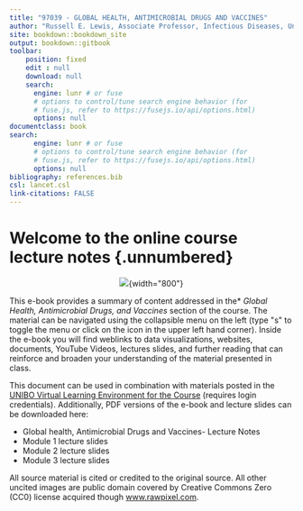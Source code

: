 ```yaml
---
title: "97039 - GLOBAL HEALTH, ANTIMICROBIAL DRUGS AND VACCINES"
author: "Russell E. Lewis, Associate Professor, Infectious Diseases, University of Bologna"
site: bookdown::bookdown_site
output: bookdown::gitbook
toolbar:
    position: fixed
    edit : null
    download: null
    search:
      engine: lunr # or fuse
      # options to control/tune search engine behavior (for
      # fuse.js, refer to https://fusejs.io/api/options.html)
      options: null
documentclass: book
search:
      engine: lunr # or fuse
      # options to control/tune search engine behavior (for
      # fuse.js, refer to https://fusejs.io/api/options.html)
      options: null
bibliography: references.bib
csl: lancet.csl
link-citations: FALSE
---
```


# Welcome to the online course lecture notes {.unnumbered}
<center>

![](images/globalhealth.png){width="800"}

</center>

This e-book provides a summary of content addressed in the\* *Global Health, Antimicrobial Drugs, and Vaccines* section of the course. The material can be navigated using the collapsible menu on the left (type "s" to toggle the menu or click on the icon in the upper left hand corner). Inside the e-book you will find weblinks to data visualizations, websites, documents, YouTube Videos, lectures slides, and further reading that can reinforce and broaden your understanding of the material presented in class.

This document can be used in combination with materials posted in the [UNIBO Virtual Learning Environment for the Course](https://virtuale.unibo.it/course/view.php?id=31100) (requires login credentials). Additionally, PDF versions of the e-book and lecture slides can be downloaded here:

-   Global health, Antimicrobial Drugs and Vaccines- Lecture Notes
-   Module 1 lecture slides
-   Module 2 lecture slides
-   Module 3 lecture slides

All source material is cited or credited to the original source. All other uncited images are public domain covered by Creative Commons Zero (CC0) license acquired though www.rawpixel.com.
